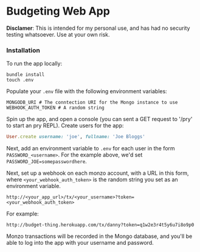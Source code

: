 # Budgeting Web App

**Disclamer**: This is intended for my personal use, and has had no security testing whatsoever. Use at your own risk.

### Installation

To run the app locally:

```shell
bundle install
touch .env
```

Populate your `.env` file with the following environment variables:

```shell
MONGODB_URI # The conntection URI for the Mongo instance to use
WEBHOOK_AUTH_TOKEN # A random string
```

Spin up the app, and open a console (you can sent a GET request to '/pry' to start an pry REPL). Create users for the app:

```ruby
User.create username: 'joe', fullname: 'Joe Bloggs'
```

Next, add an environment variable to `.env` for each user in the form `PASSWORD_<username>`. For the example above, we'd set `PASSWORD_JOE=somepasswordhere`.

Next, set up a webhook on each monzo account, with a URL in this form, where `<your_webhook_auth_token>` is the random string you set as an environment variable.

```
http://<your_app_url>/tx/<your_username>?token=<your_webhook_auth_token>
```

For example:

```
http://budget-thing.herokuapp.com/tx/danny?token=q1w2e3r4t5y6u7i8o9p0
```

Monzo transactions will be recorded in the Mongo database, and you'll be able to log into the app with your username and password.
